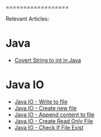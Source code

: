 ==================

Relevant Articles:

# Java

* [Covert String to int in Java](https://frontbackend.com/java/covert-string-to-int-in-java)


# Java IO

* [Java IO - Write to file](https://frontbackend.com/java/java-io-write-to-file)
* [Java IO - Create new file](https://frontbackend.com/java/java-io-create-new-file)
* [Java IO - Append content to file](https://frontbackend.com/java/java-io-append-content-to-file)
* [Java IO - Create Read Only File](https://frontbackend.com/java/java-io-create-read-only-file)
* [Java IO - Check If File Exist](https://frontbackend.com/java/java-io-check-if-file-exist)

